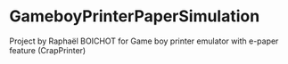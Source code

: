 # GameboyPrinterPaperSimulation
Project by Raphaël BOICHOT for Game boy printer emulator with e-paper feature (CrapPrinter)
